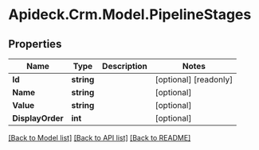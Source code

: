 # Apideck.Crm.Model.PipelineStages

## Properties

Name | Type | Description | Notes
------------ | ------------- | ------------- | -------------
**Id** | **string** |  | [optional] [readonly] 
**Name** | **string** |  | [optional] 
**Value** | **string** |  | [optional] 
**DisplayOrder** | **int** |  | [optional] 

[[Back to Model list]](../README.md#documentation-for-models) [[Back to API list]](../README.md#documentation-for-api-endpoints) [[Back to README]](../README.md)

